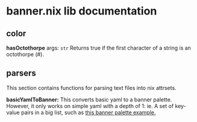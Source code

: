 # banner.nix lib documentation

## color

**hasOctothorpe**
args: ``str``
Returns true if the first character of a string is an octothorpe (#).

## parsers

This section contains functions for parsing text files into nix
attrsets.

**basicYamlToBanner:**
This converts basic yaml to a banner palette. However, it only
works on simple yaml with a depth of 1: ie. A set of key-value
pairs in a big list, such as [this banner palette example.](https://github.com/the-argus/banner/example.yaml)
